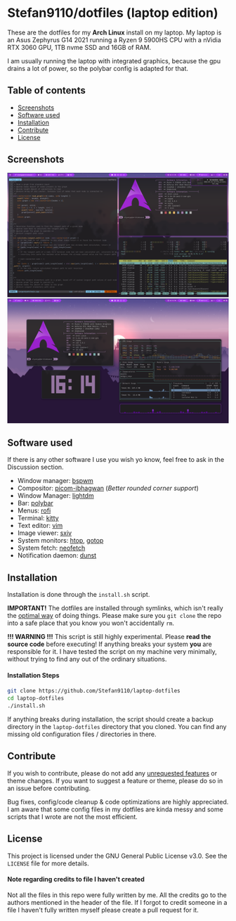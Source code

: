 # Stefan9110/dotfiles (laptop edition)
These are the dotfiles for my **Arch Linux** install on my laptop.
My laptop is an Asus Zephyrus G14 2021 running a Ryzen 9 5900HS CPU with a nVidia RTX 3060 GPU, 1TB nvme SSD and 16GB of RAM. 

I am usually running the laptop with integrated graphics, because the gpu drains a lot of power, so the polybar config is adapted for that.

## Table of contents
* [Screenshots](#screenshots)
* [Software used](#software-used)
* [Installation](#installation)
* [Contribute](#contribute)
* [License](#license)

## Screenshots
![Screenshot 1](https://github.com/Stefan9110/laptop-dotfiles/blob/master/images/ss-1.png)
![Screenshot 2](https://github.com/Stefan9110/laptop-dotfiles/blob/master/images/ss-2.png)

## Software used
If there is any other software I use you wish yo know, feel free to ask in the Discussion section.
* Window manager: [bspwm](https://github.com/baskerville/bspwm)
* Compositor: [picom-ibhagwan](https://github.com/ibhagwan/picom) (*Better rounded corner support*)
* Window Manager: [lightdm](https://github.com/canonical/lightdm)
* Bar: [polybar](https://github.com/polybar/polybar)
* Menus: [rofi](https://github.com/davatorium/rofi)
* Terminal: [kitty](https://github.com/kovidgoyal/kitty)
* Text editor: [vim](https://github.com/vim/vim)
* Image viewer: [sxiv](https://github.com/muennich/sxiv)
* System monitors: [htop](https://github.com/htop-dev/htop), [gotop](https://github.com/cjbassi/gotop)
* System fetch: [neofetch](https://github.com/dylanaraps/neofetch)
* Notification daemon: [dunst](https://github.com/dunst-project/dunst)

## Installation
Installation is done through the `install.sh` script.

**IMPORTANT!** The dotfiles are installed through symlinks, which isn't really the [optimal way](https://wiki.archlinux.org/title/Dotfiles) of doing things. Please make sure you `git clone` the repo into a safe place that you know you won't accidentally `rm`.

**!!! WARNING !!!** This script is still highly experimental. Please **read the source code** before executing! If anything breaks your system **you** are responsible for it. I have tested the script on my machine very minimally, without trying to find any out of the ordinary situations.

#### Installation Steps
```sh
git clone https://github.com/Stefan9110/laptop-dotfiles
cd laptop-dotfiles
./install.sh
```

If anything breaks during installation, the script should create a backup directory in the `laptop-dotfiles` directory that you cloned. You can find any missing old configuration files / directories in there.

## Contribute
If you wish to contribute, please do not add any [unrequested features]() or theme changes. If you want to suggest a feature or theme, please do so in an issue before contributing.

Bug fixes, config/code cleanup & code optimizations are highly appreciated. I am aware that some config files in my dotfiles are kinda messy and some scripts that I wrote are not the most efficient.

## License
This project is licensed under the GNU General Public License v3.0. See the `LICENSE` file for more details.

#### Note regarding credits to file I haven't created
Not all the files in this repo were fully written by me. All the credits go to the authors mentioned in the header of the file. If I forgot to credit someone in a file I haven't fully written myself please create a pull request for it.
